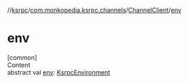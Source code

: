 //[ksrpc](../../index.md)/[com.monkopedia.ksrpc.channels](../index.md)/[ChannelClient](index.md)/[env](env.md)



# env  
[common]  
Content  
abstract val [env](env.md): [KsrpcEnvironment](../../com.monkopedia.ksrpc/-ksrpc-environment/index.md)  



